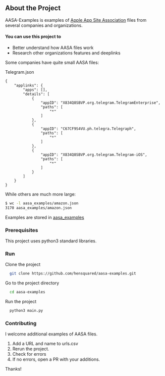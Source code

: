 <!-- About the Project -->
## About the Project

AASA-Examples is examples of [Apple App Site Association](https://developer.apple.com/documentation/xcode/supporting-associated-domains) files from several companies and organizations.

#### You can use this project to 
- Better understand how AASA files work
- Research other organizations features and deeplinks

Some companies have quite small AASA files:

Telegram.json
```
{
    "applinks": {
        "apps": [],
        "details": [
            {
                "appID": "X834Q8SBVP.org.telegram.TelegramEnterprise",
                "paths": [
                    "*"
                ]
            },
            {
                "appID": "C67CF9S4VU.ph.telegra.Telegraph",
                "paths": [
                    "*"
                ]
            },
            {
                "appID": "X834Q8SBVP.org.telegram.Telegram-iOS",
                "paths": [
                    "*"
                ]
            }
        ]
    }
}
```

While others are much more large:
```bash
$ wc -l aasa_examples/amazon.json
3170 aasa_examples/amazon.json
```

Examples are stored in [aasa_examples](https://github.com/HenSquared/AASA-Examples/tree/main/aasa_examples)

<!-- Prerequisites -->
###  Prerequisites

This project uses python3 standard libraries. 

<!-- Run -->
### Run

Clone the project

```bash
  git clone https://github.com/hensquared/aasa-examples.git
```

Go to the project directory

```bash
  cd aasa-examples
```

Run the project

```bash
  python3 main.py
```

<!-- Contributing -->
### Contributing

I welcome additional examples of AASA files. 

1. Add a URL and name to urls.csv
2. Rerun the project. 
3. Check for errors
3. If no errors, open a PR with your additions. 

Thanks!


